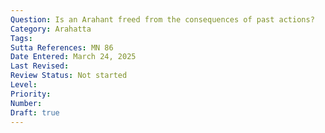 ```yaml
---
Question: Is an Arahant freed from the consequences of past actions?
Category: Arahatta
Tags:
Sutta References: MN 86
Date Entered: March 24, 2025
Last Revised:
Review Status: Not started
Level: 
Priority: 
Number: 
Draft: true
---
```


